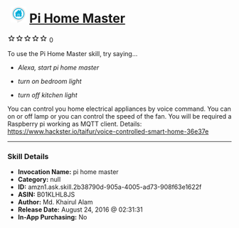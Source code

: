 # &nbsp;<img src="skill_icon" alt="Pi Home Master icon" width="36"> [Pi Home Master](http://alexa.amazon.com/#skills/amzn1.ask.skill.2b38790d-905a-4005-ad73-908f63e1622f)
![0 stars](../../images/ic_star_border_black_18dp_1x.png)![0 stars](../../images/ic_star_border_black_18dp_1x.png)![0 stars](../../images/ic_star_border_black_18dp_1x.png)![0 stars](../../images/ic_star_border_black_18dp_1x.png)![0 stars](../../images/ic_star_border_black_18dp_1x.png) 0

To use the Pi Home Master skill, try saying...

* *Alexa, start pi home master*

* *turn on bedroom light*

* *turn off kitchen light*

You can control you home electrical appliances by voice command. You can on or off lamp or you can control the speed of the fan. You will be required a Raspberry pi working as MQTT client. Details: https://www.hackster.io/taifur/voice-controlled-smart-home-36e37e

***

### Skill Details

* **Invocation Name:** pi home master
* **Category:** null
* **ID:** amzn1.ask.skill.2b38790d-905a-4005-ad73-908f63e1622f
* **ASIN:** B01KLHL8JS
* **Author:** Md. Khairul Alam
* **Release Date:** August 24, 2016 @ 02:31:31
* **In-App Purchasing:** No
